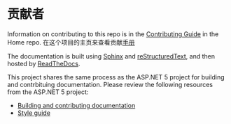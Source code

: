 贡献者
============

Information on contributing to this repo is in the [Contributing Guide](https://github.com/aspnet/Home/blob/dev/CONTRIBUTING.md) in the Home repo.
在这个项目的主页来查看贡献[手册](https://github.com/aspnet/Home/blob/dev/CONTRIBUTING.md)

The documentation is built using [Sphinx](http://sphinx-doc.org) and [reStructuredText](http://sphinx-doc.org/rest.html), and then hosted by [ReadTheDocs](http://aspnet.readthedocs.org).

This project shares the same process as the ASP.NET 5 project for building and contrbituing documentation. Please review the following resources from the ASP.NET 5 project:

* [Building and contributing documentation](https://github.com/aspnet/Docs/blob/master/CONTRIBUTING.md)
* [Style guide](http://docs.asp.net/en/latest/contribute/style-guide.html)
